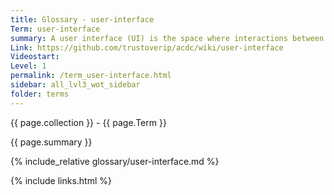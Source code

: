 ```yaml
---
title: Glossary - user-interface
Term: user-interface
summary: A user interface (UI) is the space where interactions between humans and machines occur.
Link: https://github.com/trustoverip/acdc/wiki/user-interface
Videostart: 
Level: 1
permalink: /term_user-interface.html
sidebar: all_lvl3_wot_sidebar
folder: terms
---
```


{{ page.collection }} - {{ page.Term }}

   {{ page.summary }}

{% include_relative glossary/user-interface.md %}

 {% include links.html %} 
